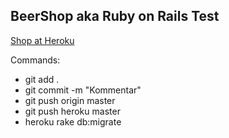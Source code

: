 ## BeerShop aka Ruby on Rails Test

[Shop at Heroku](http://electric-mountain-144.heroku.com)

Commands:

- git add .
- git commit -m "Kommentar"
- git push origin master
- git push heroku master
- heroku rake db:migrate